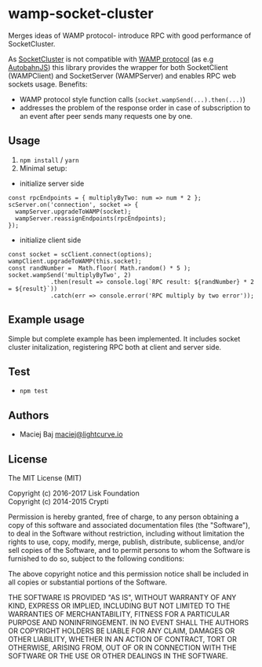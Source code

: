 # wamp-socket-cluster
Merges ideas of WAMP protocol- introduce RPC with good performance of SocketCluster.

As [SocketCluster](http://socketcluster.io/#!/) is not compatible with [WAMP protocol](http://wamp-proto.org/) (as e.g [AutobahnJS](https://github.com/crossbario/autobahn-js/)) this library provides the wrapper for both SocketClient (WAMPClient) and SocketServer (WAMPServer) and enables RPC web sockets usage. Benefits:
- WAMP protocol style function calls (`socket.wampSend(...).then(...)`)
- addresses the problem of the response order in case of subscription to an event after peer sends many requests one by one.
## Usage
1. `npm install` / `yarn`
2. Minimal setup:
- initialize server side
```	
const rpcEndpoints = { multiplyByTwo: num => num * 2 };
scServer.on('connection', socket => {
  wampServer.upgradeToWAMP(socket);
  wampServer.reassignEndpoints(rpcEndpoints);
});
```
- initialize client side
```
const socket = scClient.connect(options);
wampClient.upgradeToWAMP(this.socket);
const randNumber =  Math.floor( Math.random() * 5 );
socket.wampSend('multiplyByTwo', 2)
			.then(result => console.log(`RPC result: ${randNumber} * 2 = ${result}`))
			.catch(err => console.error('RPC multiply by two error'));
```
## Example usage
Simple but complete example has been implemented. It includes socket cluster initalization, registering RPC both at client and server side.

## Test
- `npm test`

## Authors
- Maciej Baj <maciej@lightcurve.io>

## License

The MIT License (MIT)

Copyright (c) 2016-2017 Lisk Foundation  
Copyright (c) 2014-2015 Crypti

Permission is hereby granted, free of charge, to any person obtaining a copy of this software and associated documentation files (the "Software"), to deal in the Software without restriction, including without limitation the rights to use, copy, modify, merge, publish, distribute, sublicense, and/or sell copies of the Software, and to permit persons to whom the Software is furnished to do so, subject to the following conditions:  

The above copyright notice and this permission notice shall be included in all copies or substantial portions of the Software.

THE SOFTWARE IS PROVIDED "AS IS", WITHOUT WARRANTY OF ANY KIND, EXPRESS OR IMPLIED, INCLUDING BUT NOT LIMITED TO THE WARRANTIES OF MERCHANTABILITY, FITNESS FOR A PARTICULAR PURPOSE AND NONINFRINGEMENT. IN NO EVENT SHALL THE AUTHORS OR COPYRIGHT HOLDERS BE LIABLE FOR ANY CLAIM, DAMAGES OR OTHER LIABILITY, WHETHER IN AN ACTION OF CONTRACT, TORT OR OTHERWISE, ARISING FROM, OUT OF OR IN CONNECTION WITH THE SOFTWARE OR THE USE OR OTHER DEALINGS IN THE SOFTWARE.